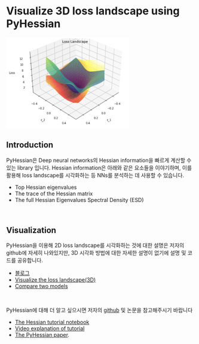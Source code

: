 # Visualize 3D loss landscape using PyHessian

<img src="misc/twoModels.png" width="65%" height="65%">


## Introduction
PyHessian은 Deep neural networks의 Hessian information을 빠르게 계산할 수 있는 library 입니다. Hessian information은 아래와 같은 요소들을 이야기하며, 이를 활용해 loss landscape를 시각화하는 등 NNs를 분석하는 데 사용할 수 있습니다.

- Top Hessian eigenvalues
- The trace of the Hessian matrix
- The full Hessian Eigenvalues Spectral Density (ESD)

<br/>



## Visualization
PyHessian을 이용해 2D loss landscape를 시각화하는 것에 대한 설명은 저자의 github에 자세히 나와있지만, 3D 시각화 방법에 대한 자세한 설명이 없기에 설명 및 코드를 공유합니다.



- [블로그](https://cocoa-t.tistory.com/23)
- [Visualize the loss landscape(3D)](./Loss_Landscape_3D_Visualization.ipynb)
- [Compare two models](./3D_Visualization_TwoModels.ipynb)

<br/>

PyHessian에 대해 더 알고 싶으시면 저자의 [github](https://github.com/amirgholami/PyHessian) 및 논문을 참고해주시기 바랍니다



- [The Hessian tutorial notebook](./Hessian_Tutorial.ipynb)
- [Video explanation of tutorial](https://www.youtube.com/watch?v=S87ancnZ0MM&feature=youtu.be&t=43m20s)
- [The PyHessian paper](https://arxiv.org/pdf/1912.07145.pdf).




